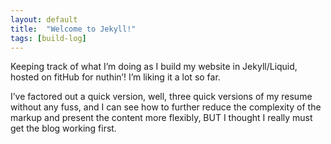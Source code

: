 ```yaml
---
layout: default
title:  "Welcome to Jekyll!"
tags: [build-log]
---
```


Keeping track of what I’m doing as I build my website in Jekyll/Liquid, hosted on fitHub for nuthin’!
I’m liking it a lot so far.

I’ve factored out a quick version, well, three quick versions of my resume without any fuss, and I can see how to further reduce the complexity of the markup and present the content more flexibly, BUT I thought I really must get the blog working first.
